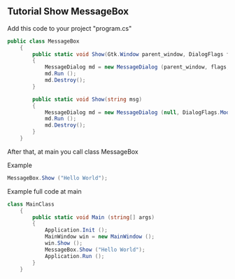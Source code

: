 ## Tutorial Show MessageBox

Add this code to your project "program.cs"

```cs
public class MessageBox 
	{ 
		public static void Show(Gtk.Window parent_window, DialogFlags flags, MessageType msgtype, ButtonsType btntype, string msg) 
		{ 
			MessageDialog md = new MessageDialog (parent_window, flags, msgtype, btntype, msg); 
			md.Run (); 
			md.Destroy(); 
		} 

		public static void Show(string msg) 
		{ 
			MessageDialog md = new MessageDialog (null, DialogFlags.Modal, MessageType.Other, ButtonsType.Ok, msg); 
			md.Run (); 
			md.Destroy(); 
		} 
	}	
```

After that, at main you call class MessageBox

Example
```cs
MessageBox.Show ("Hello World");
```

Example full code at main

```cs
class MainClass
	{
		public static void Main (string[] args)
		{
			Application.Init ();
			MainWindow win = new MainWindow ();
			win.Show ();
			MessageBox.Show ("Hello World");
			Application.Run ();
		}
	}
```
